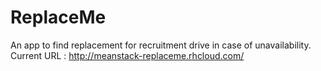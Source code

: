 # ReplaceMe
An app to find replacement for recruitment drive in case of unavailability.
Current URL : http://meanstack-replaceme.rhcloud.com/

